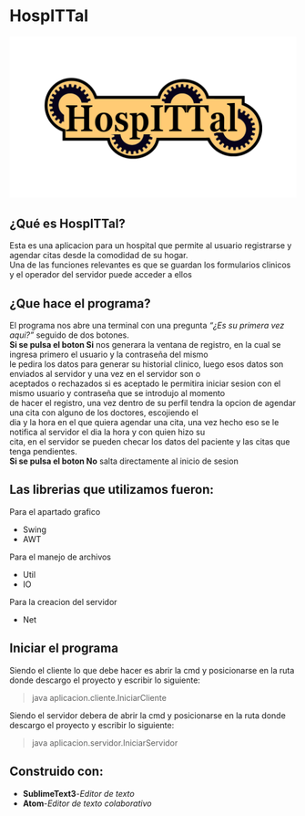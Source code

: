 <h1> HospITTal </h1>
<img src=https://github.com/Ivan-LB/HospITTal/blob/master/imagenes/logo1.png>
<h2> ¿Qué es HospITTal? </h2>
<p>Esta es una aplicacion para un hospital que permite al usuario registrarse y agendar citas desde la comodidad de su hogar.<br>
Una de las funciones relevantes es que se guardan los formularios clinicos y el operador del servidor puede acceder a ellos<br></p>
<h2> ¿Que hace el programa? </h2>
<p>El programa nos abre una terminal con una pregunta <em><q>¿Es su primera vez aqui?</q></em> seguido de dos botones.<br>
<strong>Si se pulsa el boton Si</strong> nos generara la ventana de registro, en la cual se ingresa primero el usuario y la contraseña del mismo<br>
le pedira los datos para generar su historial clinico, luego esos datos son enviados al servidor y una vez en el servidor son o<br>
aceptados o rechazados si es aceptado le permitira iniciar sesion con el mismo usuario y contraseña que se introdujo al momento<br>
de hacer el registro, una vez dentro de su perfil tendra la opcion de agendar una cita con alguno de los doctores, escojiendo el<br>
dia y la hora en el que quiera agendar una cita, una vez hecho eso se le notifica al servidor el dia la hora y con quien hizo su<br>
cita, en el servidor se pueden checar los datos del paciente y las citas que tenga pendientes.<br>
<strong>Si se pulsa el boton No</strong> salta directamente al inicio de sesion</p>

<h2> Las librerias que utilizamos fueron:</h2>
<p>Para el apartado grafico</p>
<ul>
<li> Swing</li>
<li> AWT</li>
</ul>
<p>Para el manejo de archivos</p>
<ul>
<li> Util</li>
<li> IO</li>
</ul>
<p>Para la creacion del servidor</p>
<ul>
<li> Net</li>
</ul>
<h2> Iniciar el programa </h2>
<p> Siendo el cliente lo que debe hacer es abrir la cmd y posicionarse en la ruta donde descargo el proyecto y escribir lo siguiente:</p>
<blockquote> java aplicacion.cliente.IniciarCliente </blockquote>
<p> Siendo el servidor debera de abrir la cmd y posicionarse en la ruta donde descargo el proyecto y escribir lo siguiente: </p>
<blockquote> java aplicacion.servidor.IniciarServidor</blockquote>
<h2> Construido con: </h2>
<ul>
<li> <strong>SublimeText3</strong>-<em>Editor de texto</em></li>
<li> <strong>Atom</strong>-<em>Editor de texto colaborativo</em></li>
</ul>
